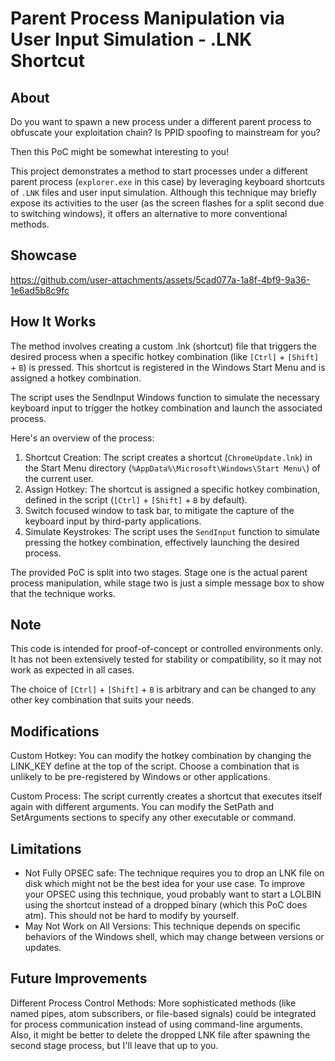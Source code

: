 # Parent Process Manipulation via User Input Simulation - .LNK Shortcut

## About
Do you want to spawn a new process under a different parent process to obfuscate your exploitation chain?
Is PPID spoofing to mainstream for you?

Then this PoC might be somewhat interesting to you!

This project demonstrates a method to start processes under a different parent process (`explorer.exe` in this case) by leveraging keyboard shortcuts of `.LNK` files and user input simulation.
Although this technique may briefly expose its activities to the user (as the screen flashes for a split second due to switching windows), it offers an alternative to more conventional methods.


## Showcase

https://github.com/user-attachments/assets/5cad077a-1a8f-4bf9-9a36-1e6ad5b8c9fc


## How It Works
The method involves creating a custom .lnk (shortcut) file that triggers the desired process when a specific hotkey combination (like `[Ctrl]` + `[Shift]` + `B`) is pressed.
This shortcut is registered in the Windows Start Menu and is assigned a hotkey combination.

The script uses the SendInput Windows function to simulate the necessary keyboard input to trigger the hotkey combination and launch the associated process.

Here's an overview of the process:

1. Shortcut Creation: The script creates a shortcut (`ChromeUpdate.lnk`) in the Start Menu directory (`%AppData%\Microsoft\Windows\Start Menu\`) of the current user.
2. Assign Hotkey: The shortcut is assigned a specific hotkey combination, defined in the script (`[Ctrl]` + `[Shift]` + `B` by default).
3. Switch focused window to task bar, to mitigate the capture of the keyboard input by third-party applications. 
4. Simulate Keystrokes: The script uses the `SendInput` function to simulate pressing the hotkey combination, effectively launching the desired process.

The provided PoC is split into two stages. Stage one is the actual parent process manipulation, while stage two is just a simple message box to show that the technique works.

## Note
This code is intended for proof-of-concept or controlled environments only.
It has not been extensively tested for stability or compatibility, so it may not work as expected in all cases.

The choice of `[Ctrl]` + `[Shift]` + `B` is arbitrary and can be changed to any other key combination that suits your needs.

## Modifications
Custom Hotkey: You can modify the hotkey combination by changing the LINK_KEY define at the top of the script. Choose a combination that is unlikely to be pre-registered by Windows or other applications.

Custom Process: The script currently creates a shortcut that executes itself again with different arguments.
You can modify the SetPath and SetArguments sections to specify any other executable or command.

## Limitations
- Not Fully OPSEC safe: The technique requires you to drop an LNK file on disk which might not be the best idea for your use case. To improve your OPSEC using this technique, youd probably want to start a LOLBIN using the shortcut instead of a dropped binary (which this PoC does atm). This should not be hard to modify by yourself.
- May Not Work on All Versions: This technique depends on specific behaviors of the Windows shell, which may change between versions or updates.

## Future Improvements
Different Process Control Methods: More sophisticated methods (like named pipes, atom subscribers, or file-based signals) could be integrated for process communication instead of using command-line arguments.
Also, it might be better to delete the dropped LNK file after spawning the second stage process, but I'll leave that up to you.
